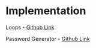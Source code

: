 # Implementation

Loops - [Github Link](https://github.com/grandeurkoe/100-days-of-code-the-complete-python-pro-bootcamp/tree/e09c13beb18642a1084906b0c224100d9beb0167/day-005-python-loops/loops)

Password Generator - [Github Link](https://github.com/grandeurkoe/100-days-of-code-the-complete-python-pro-bootcamp/tree/e09c13beb18642a1084906b0c224100d9beb0167/day-005-python-loops/password-generator)